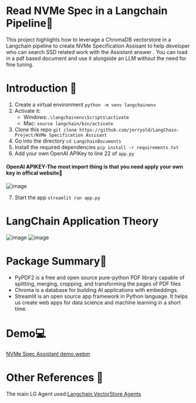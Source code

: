 # Read NVMe Spec in a Langchain Pipeline📕
This project highlights how to leverage a ChromaDB vectorstore in a Langchain pipeline to create NVMe Specification Assisant to help developer who can search SSD related work with the Assistant answer . You can load in a pdf based document and use it alongside an LLM without the need for fine tuning. 


# Introduction 🚀
1. Create a virtual environment `python -m venv langchainenv`
2. Activate it: 
   - Windows:`.\langchainenv\Scripts\activate`
   - Mac: `source langchain/bin/activate`
3. Clone this repo `git clone https://github.com/jerryold/LangChain-Project/NVMe Specification Assisant`
4. Go into the directory `cd LangchainDocuments`
5. Install the required dependencies `pip install -r requirements.txt`
6. Add your own OpenAI APIKey to line 22 of `app.py`
#### OpenAI APIKEY-The most import thing is that you need apply your own key in offical website🔑
![image](https://github.com/jerryold/LangChain-Project/assets/12774427/ee344176-8784-4b45-8936-53fa734d8e56)

7. Start the app `streamlit run app.py`  

# LangChain Application Theory
![image](https://github.com/jerryold/LangChain-Project/assets/12774427/083f5b81-6d4f-4c94-acc9-50e992235fa4)
![image](https://github.com/jerryold/LangChain-Project/assets/12774427/3595da66-89cc-4d11-9eaf-49010d056cbb)


# Package Summary📙
*  PyPDF2 is a free and open source pure-python PDF library capable of splitting, merging, cropping, and transforming the pages of PDF files
*  Chroma is a database for building AI applications with embeddings.
*  Streamlit is an open source app framework in Python language. It helps us create web apps for data science and machine learning in a short time.


# Demo💻
[NVMe Spec Assistant demo.webm](https://github.com/jerryold/LangChain-Project/assets/12774427/12686753-1556-4132-84c8-93d4b69760df)


# Other References 🔗
<p>The main LG Agent used:<a href="https://python.langchain.com/en/latest/modules/agents/toolkits/examples/vectorstore.html">Langchain VectorStore Agents
</a></p>




